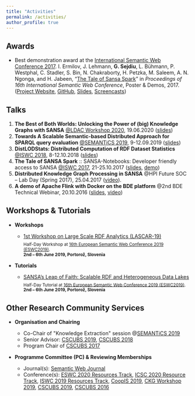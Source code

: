 ```yaml
---
title: "Activities"
permalink: /activities/
author_profile: true
---
```


## Awards

* Best demonstration award at the [International Semantic Web Conference 2017](https://iswc2017.semanticweb.org/).
I. Ermilov, J. Lehmann, **G. Sejdiu**, L. Bühmann, P. Westphal, C. Stadler, S. Bin, N. Chakraborty, H. Petzka, M. Saleem, A. N. Ngonga, and H. Jabeen, “[The Tale of Sansa Spark](http://jens-lehmann.org/files/2017/iswc_pd_sansa.pdf)” in _Proceedings of 16th International Semantic Web Conference_, Poster & Demos, 2017. ([Project Website](http://sansa-stack.net/), [GitHub](https://github.com/SANSA-Stack), [Slides](https://www.slideshare.net/GezimSejdiu/the-tale-of-sansa-spark-iswc-2017-demo), [Screencasts](https://www.youtube.com/watch?v=aHCoWmzUJlE&t=2s))


## Talks

1. **The Best of Both Worlds: Unlocking the Power of (big) Knowledge Graphs with SANSA** [@LDAC Workshop 2020](http://linkedbuildingdata.net/ldac2020/), 19.06.2020 ([slides](https://www.slideshare.net/GezimSejdiu/the-best-of-both-worlds-unlocking-the-power-of-big-knowledge-graphs-with-sansa-ldac-workshop-2020-talk))
1. **Towards A Scalable Semantic-based Distributed Approach for SPARQL query evaluation** [@SEMANTiCS 2019](https://2019.semantics.cc/), 9-12.09.2019 ([slides](https://www.slideshare.net/GezimSejdiu/towards-a-scalable-semanticbased-distributed-approach-for-sparql-query-evaluation-semantics-2019-talk))
1. **DistLODStats: Distributed Computation of RDF Dataset Statistics** [@ISWC 2018](http://iswc2018.semanticweb.org/), 8-12.10.2018 ([slides](https://www.slideshare.net/GezimSejdiu/distlodstats-distributed-computation-of-rdf-dataset-statistics-iswc-2018-talk))
1. **The Tale of SANSA Spark** :: SANSA-Notebooks: Developer friendly access to SANSA  [@ISWC 2017](https://iswc2017.semanticweb.org/), 21-25.10.2017 ([slides](https://www.slideshare.net/GezimSejdiu/the-tale-of-sansa-spark-iswc-2017-demo), [demo](https://youtu.be/aHCoWmzUJlE))
1. **Distributed Knowledge Graph Processing in SANSA**  @HPI Future SOC – Lab Day (Spring 2017), 25.04.2017 ([video](http://www.tele-task.de/archive/video/html5/32700/)).
1. **A demo of Apache Flink with Docker on the BDE platform** @2nd BDE Technical Webinar, 20.10.2016 ([slides](https://docs.google.com/presentation/d/1SGnIgtTXPzGbyImmq4NnsYN36U8h5jA3J5RQvE0rVsI/edit#slide=id.p3!), [video](https://www.youtube.com/watch?v=1zHIhFDDdCg&feature=youtu.be))


## Workshops & Tutorials

* **Workshops**
  * [1st Workshop on Large Scale RDF Analytics (LASCAR-19)](http://lascar.sda.tech/)<br />
  <sub>Half-Day Workshop at [16th European Semantic Web Conference 2019 (ESWC2019)](https://2019.eswc-conferences.org/).<br />
  **2nd – 6th June 2019, Portorož, Slovenia**

* **Tutorials**
  * [SANSA’s Leap of Faith: Scalable RDF and Heterogeneous Data Lakes](http://sansa-stack.net/eswc2019-tutorial/)<br />
  <sub>Half-Day Tutorial at [16th European Semantic Web Conference 2019 (ESWC2019)](https://2019.eswc-conferences.org/).<br />
  **2nd – 6th June 2019, Portorož, Slovenia**

## Other Research Community Services

  * **Organisation and Chairing**
    * Co-Chair of "Knowledge Extraction" session @[SEMANTiCS 2019](https://2019.semantics.cc/)
    * Senior Advisor: [CSCUBS 2019](http://cscubs.cs.uni-bonn.de/2019/), [CSCUBS 2018](http://cscubs.cs.uni-bonn.de/2018/)
    * Program Chair of [CSCUBS 2017](http://cscubs.cs.uni-bonn.de/2017/)
  
  * **Programme Committee (PC) & Reviewing Memberships**
    * Journal(s): [Semantic Web Journal](http://semantic-web-journal.net/)
    * Conference(s): [ESWC 2020 Resources Track](https://2020.eswc-conferences.org/), [ICSC 2020 Resource Track](https://www.ieee-icsc.org/), [ISWC 2019 Resources Track](https://iswc2019.semanticweb.org/), [CoopIS 2019](http://www.otmconferences.org/index.php/conferences/coopis19), [CKG Workshop 2019](https://wiki.foodmedy.com/index.php/CKG2019), [CSCUBS 2019](http://cscubs.cs.uni-bonn.de/2019/), [CSCUBS 2016](http://cscubs.cs.uni-bonn.de/2016/)

  

